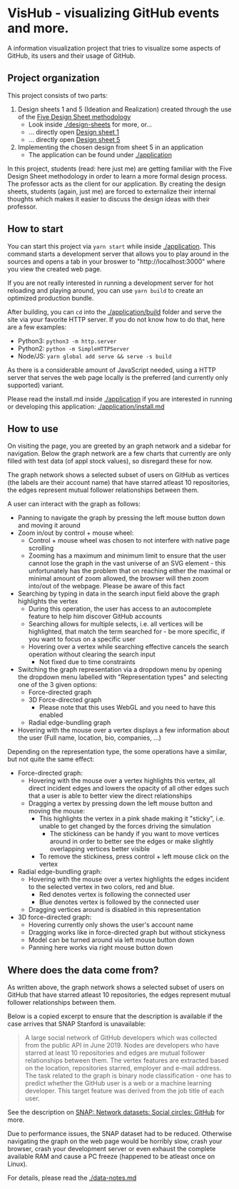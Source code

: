 # VisHub - visualizing GitHub events and more.

A information visualization project that tries to visualize some aspects of GitHub, its users and their usage of GitHub.

## Project organization

This project consists of two parts:

1. Design sheets 1 and 5 (Ideation and Realization) created through the use of the [Five Design Sheet methodology][1] 
   * Look inside [./design-sheets](./design-sheets) for more, or...
   * ... directly open [Design sheet 1](./design-sheets/submissions/VisHub-design-sheet1.pdf)
   * ... directly open [Design sheet 5](./design-sheets/submissions/VisHub-design-sheet5.pdf)
2. Implementing the chosen design from sheet 5 in an application
   * The application can be found under [./application](./application)

In this project, students (read: here just me) are getting familiar with the Five Design Sheet methodology in order to learn a more formal design process.
The professor acts as the client for our application.
By creating the design sheets, students (again, just me) are forced to externalize their internal thoughts which makes it easier to discuss the design ideas with their professor.

## How to start

You can start this project via `yarn start` while inside [./application](./application).
This command starts a development server that allows you to play around in the sources and opens a tab in your broswer to "http://localhost:3000" where you view the created web page.

If you are not really interested in running a development server for hot reloading and playing around, you can use `yarn build` to create an optimized production bundle.

After building, you can `cd` into the [./application/build](./application/build) folder and serve the site via your favorite HTTP server.
If you do not know how to do that, here are a few examples:

* Python3: `python3 -m http.server`
* Python2: `python -m SimpleHTTPServer`
* Node/JS: `yarn global add serve && serve -s build`

As there is a considerable amount of JavaScript needed, using a HTTP server that serves the web page locally is the preferred (and currently only supported) variant.

Please read the install.md inside [./application](./application) if you are interested in running or developing this application: [./application/install.md](./application/install.md)

## How to use

On visiting the page, you are greeted by an graph network and a sidebar for navigation.
Below the graph network are a few charts that currently are only filled with test data (of appl stock values), so disregard these for now.

The graph network shows a selected subset of users on GitHub as vertices (the labels are their account name) that have starred atleast 10 repositories, the edges represent mutual follower relationships between them.

A user can interact with the graph as follows:

* Panning to navigate the graph by pressing the left mouse button down and moving it around
* Zoom in/out by control + mouse wheel:
  * Control + mouse wheel was chosen to not interfere with native page scrolling
  * Zooming has a maximum and minimum limit to ensure that the user cannot lose the graph in the vast universe of an SVG element - this unfortunately has the problem that on reaching either the maximal or minimal amount of zoom allowed, the browser will then zoom into/out of the webpage. Please be aware of this fact
* Searching by typing in data in the search input field above the graph highlights the vertex
  * During this operation, the user has access to an autocomplete feature to help him discover GitHub accounts
  * Searching allows for multiple selects, i.e. all vertices will be highlighted, that match the term searched for - be more specific, if you want to focus on a specific user
  * Hovering over a vertex while searching effective cancels the search operation without clearing the search input
    * Not fixed due to time constraints
* Switching the graph representation via a dropdown menu by opening the dropdown menu labelled with "Representation types" and selecting one of the 3 given options:
  * Force-directed graph
  * 3D Force-directed graph
    * Please note that this uses WebGL and you need to have this enabled
  * Radial edge-bundling graph
* Hovering with the mouse over a vertex displays a few information about the user (Full name, location, bio, companies, ...)

Depending on the representation type, the some operations have a similar, but not quite the same effect:

* Force-directed graph:
  * Hovering with the mouse over a vertex highlights this vertex, all direct incident edges and lowers the opacity of all other edges such that a user is able to better view the direct relationships
  * Dragging a vertex by pressing down the left mouse button and moving the mouse:
    * This highlights the vertex in a pink shade making it "sticky", i.e. unable to get changed by the forces driving the simulation
      * The stickiness can be handy if you want to move vertices around in order to better see the edges or make slightly overlapping vertices better visible
    * To remove the stickiness, press control + left mouse click on the vertex
* Radial edge-bundling graph:
  * Hovering with the mouse over a vertex highlights the edges incident to the selected vertex in two colors, red and blue.
    * Red denotes vertex is following the connected user
    * Blue denotes vertex is followed by the connected user
  * Dragging vertices around is disabled in this representation
* 3D force-directed graph:
  * Hovering currently only shows the user's account name
  * Dragging works like in force-directed graph but without stickyness
  * Model can be turned around via left mouse button down
  * Panning here works via right mouse button down

## Where does the data come from?

As written above, the graph network shows a selected subset of users on GitHub that have starred atleast 10 repositories, the edges represent mutual follower relationships between them.

Below is a copied excerpt to ensure that the description is available if the case arrives that SNAP Stanford is unavailable:

> A large social network of GitHub developers which was collected from the public API in June 2019. Nodes are developers who have starred at least 10 repositories and edges are mutual follower relationships between them. The vertex features are extracted based on the location, repositories starred, employer and e-mail address. The task related to the graph is binary node classification - one has to predict whether the GitHub user is a web or a machine learning developer. This target feature was derived from the job title of each user. 

See the description on [SNAP: Network datasets: Social circles: GitHub](https://snap.stanford.edu/data/github-social.html) for more.

Due to performance issues, the SNAP dataset had to be reduced. Otherwise navigating the graph on the web page would be horribly slow, crash your browser, crash your development server or even exhaust the complete available RAM and cause a PC freeze (happened to be atleast once on Linux).

For details, please read the [./data-notes.md](./data-notes.md)

[1]: <https://ieeexplore.ieee.org/abstract/document/7192707> "Sketching Designs Using the Five Design-Sheet Methodology"
